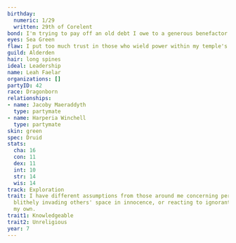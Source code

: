 ```yaml
---
birthday:
  numeric: 1/29
  written: 29th of Corelent
bond: I'm trying to pay off an old debt I owe to a generous benefactor.
eyes: Sea Green
flaw: I put too much trust in those who wield power within my temple's hierarchy.
guild: Alderden
hair: long spines
ideal: Leadership
name: Leah Faelar
organizations: []
partyID: 42
race: Dragonborn
relationships:
- name: Jacoby Maeraddyth
  type: partymate
- name: Harperia Winchell
  type: partymate
skin: green
spec: Druid
stats:
  cha: 16
  con: 11
  dex: 11
  int: 10
  str: 14
  wis: 14
track: Exploration
trait: I have different assumptions from those around me concerning personal space,
  blithely invading others' space in innocence, or reacting to ignorant invasion of
  my own.
trait1: Knowledgeable
trait2: Unreligious
year: 7
---
```

